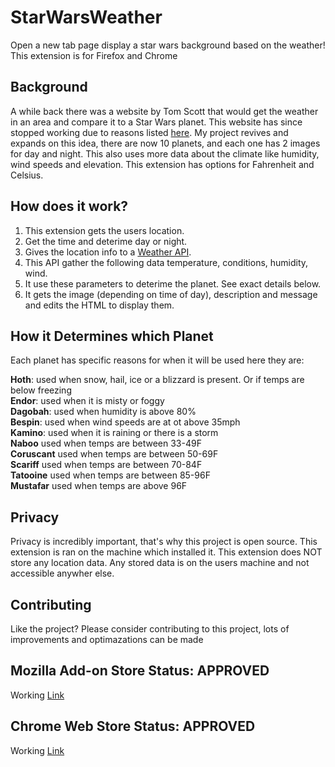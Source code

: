 # StarWarsWeather
Open a new tab page display a star wars background based on the weather!
This extension is for Firefox and Chrome

## Background
A while back there was a website by Tom Scott that would get the weather in an area and compare it to a Star Wars planet. This website has since stopped working due to reasons listed [here](https://www.tomscott.com/weather/starwars/). My project revives and expands on this idea, there are now 10 planets, and each one has 2 images for day and night. This also uses more data about the climate like humidity, wind speeds and elevation. This extension has options for Fahrenheit and Celsius.

## How does it work?
1. This extension gets the users location.
2. Get the time and deterime day or night.
3. Gives the location info to a [Weather API](https://openweathermap.org/).
4. This API gather the following data temperature, conditions, humidity, wind.
5. It use these parameters to deterime the planet. See exact details below.
6. It gets the image (depending on time of day), description and message and edits the HTML to display them.

## How it Determines which Planet
Each planet has specific reasons for when it will be used here they are:  

**Hoth**: used when snow, hail, ice or a blizzard is present. Or if temps are below freezing  
**Endor**: used when it is misty or foggy  
**Dagobah**: used when humidity is above 80%  
**Bespin**: used when wind speeds are at ot above 35mph  
**Kamino**: used when it is raining or there is a storm  
**Naboo** used when temps are between 33-49F  
**Coruscant** used when temps are between 50-69F  
**Scariff** used when temps are between 70-84F  
**Tatooine** used when temps are between 85-96F  
**Mustafar** used when temps are above 96F  

## Privacy
Privacy is incredibly important, that's why this project is open source. This extension is ran on the machine which installed it. This extension does NOT store any location data. Any stored data is on the users machine and not accessible anywher else.

## Contributing
Like the project? Please consider contributing to this project, lots of improvements and optimazations can be made

## Mozilla Add-on Store Status: APPROVED
Working [Link](https://addons.mozilla.org/en-US/firefox/addon/star-wars-weather/)

## Chrome Web Store Status: APPROVED
Working [Link](https://chrome.google.com/webstore/detail/star-wars-weather/hjphhbgleggdljkdlmlblbamlnkmdgag)